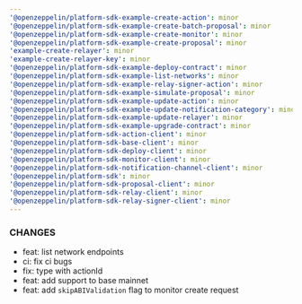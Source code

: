 ```yaml
---
'@openzeppelin/platform-sdk-example-create-action': minor
'@openzeppelin/platform-sdk-example-create-batch-proposal': minor
'@openzeppelin/platform-sdk-example-create-monitor': minor
'@openzeppelin/platform-sdk-example-create-proposal': minor
'example-create-relayer': minor
'example-create-relayer-key': minor
'@openzeppelin/platform-sdk-example-deploy-contract': minor
'@openzeppelin/platform-sdk-example-list-networks': minor
'@openzeppelin/platform-sdk-example-relay-signer-action': minor
'@openzeppelin/platform-sdk-example-simulate-proposal': minor
'@openzeppelin/platform-sdk-example-update-action': minor
'@openzeppelin/platform-sdk-example-update-notification-category': minor
'@openzeppelin/platform-sdk-example-update-relayer': minor
'@openzeppelin/platform-sdk-example-upgrade-contract': minor
'@openzeppelin/platform-sdk-action-client': minor
'@openzeppelin/platform-sdk-base-client': minor
'@openzeppelin/platform-sdk-deploy-client': minor
'@openzeppelin/platform-sdk-monitor-client': minor
'@openzeppelin/platform-sdk-notification-channel-client': minor
'@openzeppelin/platform-sdk': minor
'@openzeppelin/platform-sdk-proposal-client': minor
'@openzeppelin/platform-sdk-relay-client': minor
'@openzeppelin/platform-sdk-relay-signer-client': minor
---
```


### CHANGES

- feat: list network endpoints
- ci: fix ci bugs
- fix: type with actionId
- feat: add support to base mainnet
- feat: add `skipABIValidation` flag to monitor create request
